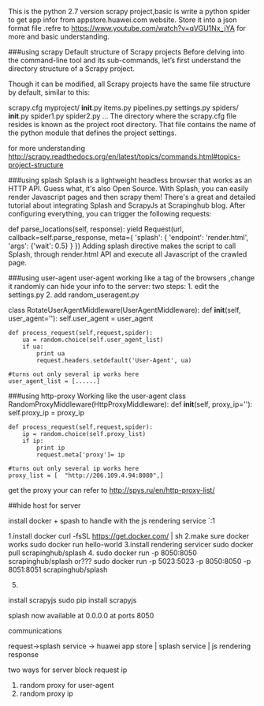 This is the python 2.7 version scrapy project,basic is write a python spider to get app infor from appstore.huawei.com website. Store it into a json format file .refre to https://www.youtube.com/watch?v=qVGU1Nx_jYA for more and basic understanding.

###using scrapy
Default structure of Scrapy projects
Before delving into the command-line tool and its sub-commands, let’s first understand the directory structure of a Scrapy project.

Though it can be modified, all Scrapy projects have the same file structure by default, similar to this:

scrapy.cfg
myproject/
    __init__.py
    items.py
    pipelines.py
    settings.py
    spiders/
        __init__.py
        spider1.py
        spider2.py
        ...
The directory where the scrapy.cfg file resides is known as the project root directory. That file contains the name of the python module that defines the project settings. 

for more understanding http://scrapy.readthedocs.org/en/latest/topics/commands.html#topics-project-structure

###using splash
Splash is a lightweight headless browser that works as an HTTP API. Guess what, it's also Open Source. With Splash, you can easily render Javascript pages and then scrapy them!
There's a great and detailed tutorial about integrating Splash and ScrapyJs at Scrapinghub blog. After configuring everything, you can trigger the following requests:

def parse_locations(self, response):
    yield Request(url, callback=self.parse_response, meta={
                      'splash': {
                                  'endpoint': 'render.html',
                                  'args': {'wait': 0.5}
                      }
                })
Adding splash directive makes the script to call Splash, through render.html API and execute all Javascript of the crawled page.

###using user-agent
user-agent working like a tag of the browsers ,change it randomly can hide your info to the server:
two steps: 
         1. edit the settings.py 
         2. add random_useragent.py

class RotateUserAgentMiddleware(UserAgentMiddleware):
    def __init__(self, user_agent=''):
        self.user_agent = user_agent

    def process_request(self,request,spider):
        ua = random.choice(self.user_agent_list)
        if ua:
            print ua
            request.headers.setdefault('User-Agent', ua)

    #turns out only several ip works here
    user_agent_list = [......]


###using http-proxy
Working like the user-agent 
class RandomProxyMiddleware(HttpProxyMiddleware):
    def __init__(self, proxy_ip=''):
        self.proxy_ip = proxy_ip

    def process_request(self,request,spider):
        ip = random.choice(self.proxy_list)
        if ip:
            print ip
            request.meta['proxy']= ip

    #turns out only several ip works here
    proxy_list = [  "http://206.109.4.94:8080",]

get the proxy your can refer to http://spys.ru/en/http-proxy-list/


##hide host for server

install docker + spash to handle with the js rendering service `:1

1.install docker
curl -fsSL https://get.docker.com/ | sh
2.make sure docker works
sudo docker run hello-world
3.install rendering servicer
sudo docker pull scrapinghub/splash
4.
sudo docker run -p 8050:8050 scrapinghub/splash
or???
sudo docker run -p 5023:5023 -p 8050:8050 -p 8051:8051 scrapinghub/splash

5.
install scrapyjs
 sudo pip install scrapyjs

splash now available at 0.0.0.0 at ports 8050

communications


request->splash service -> huawei app store
                              |
                           splash service 
                              | js rendering
                           response
                            
     
two ways for server block request ip
1. random proxy for user-agent
2. random proxy ip

